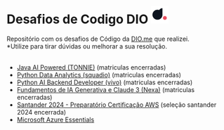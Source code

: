 <h1> Desafios de Codigo DIO <img src="img/diome.png" width="40px" href="https://web.dio.me"></h1>
Repositório com os desafios de Código da <a href="https://web.dio.me">DIO.me</a> que realizei.</br>*Utilize para tirar dúvidas ou melhorar a sua resolução.</br></br>

- <a href="./tudo/javai">Java AI Powered (TONNIE)</a> (matriculas encerradas)
- <a href="./tudo/SQUADIO">Python Data Analytics (squadio)</a> (matriculas encerradas)
- <a href="./tudo/Pyvivo">Python AI Backend Developer (vivo)</a> (matriculas encerradas)
- <a href="./tudo/Nexaic3">Fundamentos de IA Generativa e Claude 3 (Nexa)</a> (matriculas encerradas)
- <a href="./tudo/santaws24">Santander 2024 - Preparatório Certificação AWS</a> (seleção santander 2024 encerrada)
- <a href="./tudo/santaws24">Microsoft Azure Essentials</a>
